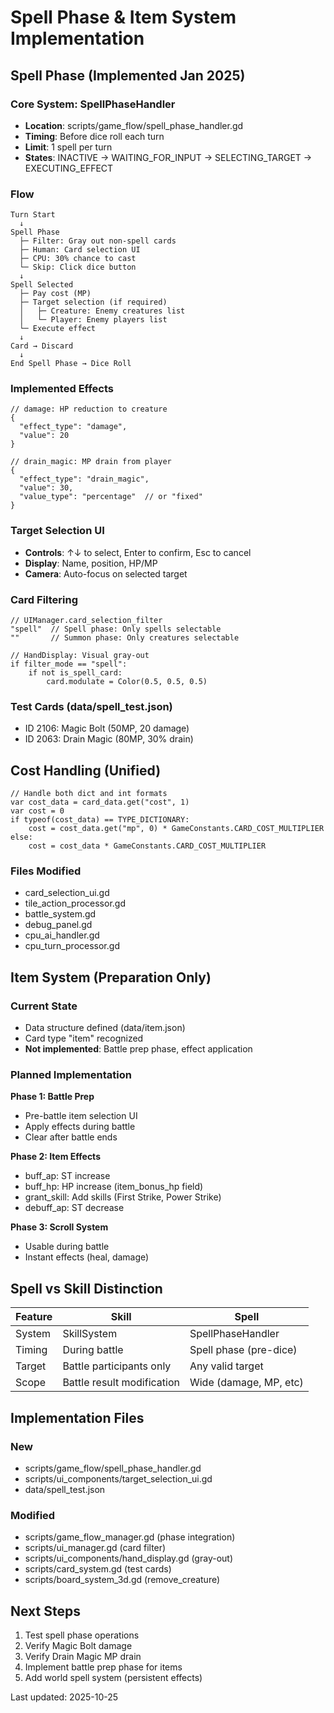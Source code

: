 # Spell Phase & Item System Implementation

## Spell Phase (Implemented Jan 2025)

### Core System: SpellPhaseHandler
- **Location**: scripts/game_flow/spell_phase_handler.gd
- **Timing**: Before dice roll each turn
- **Limit**: 1 spell per turn
- **States**: INACTIVE → WAITING_FOR_INPUT → SELECTING_TARGET → EXECUTING_EFFECT

### Flow
```
Turn Start
  ↓
Spell Phase
  ├─ Filter: Gray out non-spell cards
  ├─ Human: Card selection UI
  ├─ CPU: 30% chance to cast
  └─ Skip: Click dice button
  ↓
Spell Selected
  ├─ Pay cost (MP)
  ├─ Target selection (if required)
  │   ├─ Creature: Enemy creatures list
  │   └─ Player: Enemy players list
  └─ Execute effect
  ↓
Card → Discard
  ↓
End Spell Phase → Dice Roll
```

### Implemented Effects
```gdscript
// damage: HP reduction to creature
{
  "effect_type": "damage",
  "value": 20
}

// drain_magic: MP drain from player
{
  "effect_type": "drain_magic",
  "value": 30,
  "value_type": "percentage"  // or "fixed"
}
```

### Target Selection UI
- **Controls**: ↑↓ to select, Enter to confirm, Esc to cancel
- **Display**: Name, position, HP/MP
- **Camera**: Auto-focus on selected target

### Card Filtering
```gdscript
// UIManager.card_selection_filter
"spell"  // Spell phase: Only spells selectable
""       // Summon phase: Only creatures selectable

// HandDisplay: Visual gray-out
if filter_mode == "spell":
    if not is_spell_card:
        card.modulate = Color(0.5, 0.5, 0.5)
```

### Test Cards (data/spell_test.json)
- ID 2106: Magic Bolt (50MP, 20 damage)
- ID 2063: Drain Magic (80MP, 30% drain)

## Cost Handling (Unified)
```gdscript
// Handle both dict and int formats
var cost_data = card_data.get("cost", 1)
var cost = 0
if typeof(cost_data) == TYPE_DICTIONARY:
    cost = cost_data.get("mp", 0) * GameConstants.CARD_COST_MULTIPLIER
else:
    cost = cost_data * GameConstants.CARD_COST_MULTIPLIER
```

### Files Modified
- card_selection_ui.gd
- tile_action_processor.gd
- battle_system.gd
- debug_panel.gd
- cpu_ai_handler.gd
- cpu_turn_processor.gd

## Item System (Preparation Only)

### Current State
- Data structure defined (data/item.json)
- Card type "item" recognized
- **Not implemented**: Battle prep phase, effect application

### Planned Implementation

**Phase 1: Battle Prep**
- Pre-battle item selection UI
- Apply effects during battle
- Clear after battle ends

**Phase 2: Item Effects**
- buff_ap: ST increase
- buff_hp: HP increase (item_bonus_hp field)
- grant_skill: Add skills (First Strike, Power Strike)
- debuff_ap: ST decrease

**Phase 3: Scroll System**
- Usable during battle
- Instant effects (heal, damage)

## Spell vs Skill Distinction

| Feature | Skill | Spell |
|---------|-------|-------|
| System | SkillSystem | SpellPhaseHandler |
| Timing | During battle | Spell phase (pre-dice) |
| Target | Battle participants only | Any valid target |
| Scope | Battle result modification | Wide (damage, MP, etc) |

## Implementation Files
### New
- scripts/game_flow/spell_phase_handler.gd
- scripts/ui_components/target_selection_ui.gd
- data/spell_test.json

### Modified
- scripts/game_flow_manager.gd (phase integration)
- scripts/ui_manager.gd (card filter)
- scripts/ui_components/hand_display.gd (gray-out)
- scripts/card_system.gd (test cards)
- scripts/board_system_3d.gd (remove_creature)

## Next Steps
1. Test spell phase operations
2. Verify Magic Bolt damage
3. Verify Drain Magic MP drain
4. Implement battle prep phase for items
5. Add world spell system (persistent effects)

Last updated: 2025-10-25
